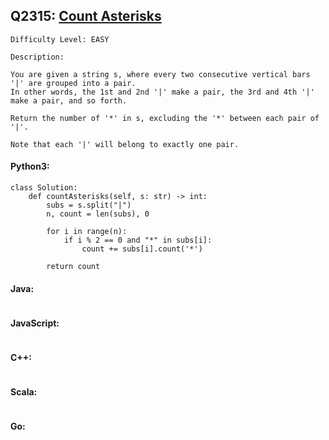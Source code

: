 ## Q2315: [Count Asterisks](https://leetcode.com/problems/count-asterisks/)

```
Difficulty Level: EASY
```

```
Description:

You are given a string s, where every two consecutive vertical bars '|' are grouped into a pair.
In other words, the 1st and 2nd '|' make a pair, the 3rd and 4th '|' make a pair, and so forth.

Return the number of '*' in s, excluding the '*' between each pair of '|'.

Note that each '|' will belong to exactly one pair.
```

#### Python3:

```
class Solution:
    def countAsterisks(self, s: str) -> int:
        subs = s.split("|")
        n, count = len(subs), 0

        for i in range(n):
            if i % 2 == 0 and "*" in subs[i]:
                count += subs[i].count('*')

        return count
```

#### Java:

```

```

#### JavaScript:

```

```

#### C++:

```

```

#### Scala:

```

```

#### Go:

```

```